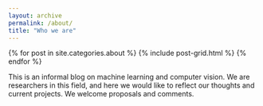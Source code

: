 ```yaml
---
layout: archive
permalink: /about/
title: "Who we are"
---
```


<div class="tiles">
{% for post in site.categories.about %}
	{% include post-grid.html %}
{% endfor %}
</div><!-- /.tiles -->


This is an informal blog on machine learning and computer vision. We are researchers in this field, and here we would like to reflect our thoughts and current projects. We welcome proposals and comments. 

